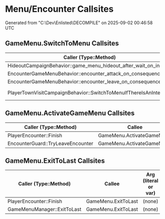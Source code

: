 # Menu/Encounter Callsites

Generated from "C:\Dev\Enlisted\DECOMPILE" on 2025-09-02 00:46:58 UTC

## GameMenu.SwitchToMenu Callsites

| Caller (Type::Method) | Callee | Arg (literal or var) | File:Line |
|---|---|---|---|
| HideoutCampaignBehavior::game_menu_hideout_after_wait_on_init | GameMenu.SwitchToMenu | "hideout_after_wait" | HideoutCampaignBehavior.cs:117 |
| EncounterGameMenuBehavior::encounter_attack_on_consequence | GameMenu.SwitchToMenu | "encounter" | EncounterGameMenuBehavior.cs:171 |
| EncounterGameMenuBehavior::encounter_leave_on_consequence | GameMenu.SwitchToMenu | "encounter" | EncounterGameMenuBehavior.cs:408 |
| PlayerTownVisitCampaignBehavior::SwitchToMenuIfThereIsAnInterrupt | GameMenu.SwitchToMenu | genericStateMenu (var) | PlayerTownVisitCampaignBehavior.cs:1753 |

## GameMenu.ActivateGameMenu Callsites

| Caller (Type::Method) | Callee | Arg (literal or var) | File:Line |
|---|---|---|---|
| PlayerEncounter::Finish | GameMenu.ActivateGameMenu | "continue_siege_after_attack" | PlayerEncounter.cs:1160 |
| EncounterGuard::TryLeaveEncounter | GameMenu.ActivateGameMenu | "party_wait" | EncounterGuard.cs:41 |

## GameMenu.ExitToLast Callsites

| Caller (Type::Method) | Callee | Arg (literal or var) | File:Line |
|---|---|---|---|
| PlayerEncounter::Finish | GameMenu.ExitToLast | (none) | PlayerEncounter.cs:1153 |
| GameMenuManager::ExitToLast | GameMenu.ExitToLast | (none) | GameMenuManager.cs:434 |
